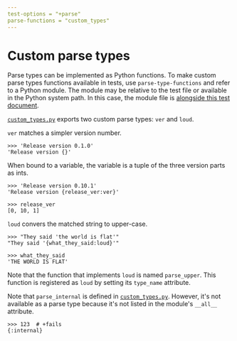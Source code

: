 ```yaml
---
test-options = "+parse"
parse-functions = "custom_types"
---
```


# Custom parse types

Parse types can be implemented as Python functions. To make custom parse
types functions available in tests, use `parse-type-functions` and refer
to a Python module. The module may be relative to the test file or
available in the Python system path. In this case, the module file is
[alongside this test document](custom_types.py).

[`custom_types.py`](custom_types.py) exports two custom parse types:
`ver` and `loud`.

`ver` matches a simpler version number.

    >>> 'Release version 0.1.0'
    'Release version {}'

When bound to a variable, the variable is a tuple of the three version
parts as ints.

    >>> 'Release version 0.10.1'
    'Release version {release_ver:ver}'

    >>> release_ver
    [0, 10, 1]

`loud` convers the matched string to upper-case.

    >>> "They said 'the world is flat'"
    "They said '{what_they_said:loud}'"

    >>> what_they_said
    'THE WORLD IS FLAT'

Note that the function that implements `loud` is named `parse_upper`.
This function is registered as `loud` by setting its `type_name`
attribute.

Note that `parse_internal` is defined in
[`custom_types.py`](custom_types.py). However, it's not available as a
parse type because it's not listed in the module's `__all__` attribute.

    >>> 123  # +fails
    {:internal}
